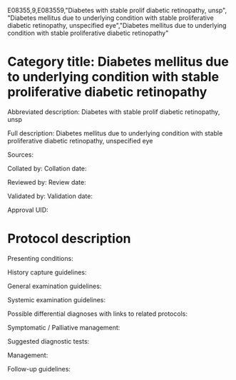 E08355,9,E083559,"Diabetes with stable prolif diabetic retinopathy, unsp", "Diabetes mellitus due to underlying condition with stable proliferative diabetic retinopathy, unspecified eye","Diabetes mellitus due to underlying condition with stable proliferative diabetic retinopathy"
# Category title: Diabetes mellitus due to underlying condition with stable proliferative diabetic retinopathy

Abbreviated description: Diabetes with stable prolif diabetic retinopathy, unsp

Full description: Diabetes mellitus due to underlying condition with stable proliferative diabetic retinopathy, unspecified eye

Sources:

Collated by:
Collation date:

Reviewed by:
Review date:

Validated by:
Validation date:

Approval UID:

# Protocol description

Presenting conditions:

History capture guidelines:

General examination guidelines:

Systemic examination guidelines:

Possible differential diagnoses with links to related protocols:

Symptomatic / Palliative management:

Suggested diagnostic tests:

Management:

Follow-up guidelines:
